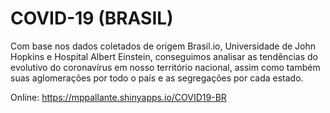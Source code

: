 # COVID-19 (BRASIL)

Com base nos dados coletados de origem Brasil.io, Universidade de John Hopkins e Hospital Albert Einstein, conseguimos analisar as tendências do evolutivo do coronavírus em nosso território nacional, assim como também suas aglomerações por todo o país e as segregações por cada estado.

Online: https://mppallante.shinyapps.io/COVID19-BR
